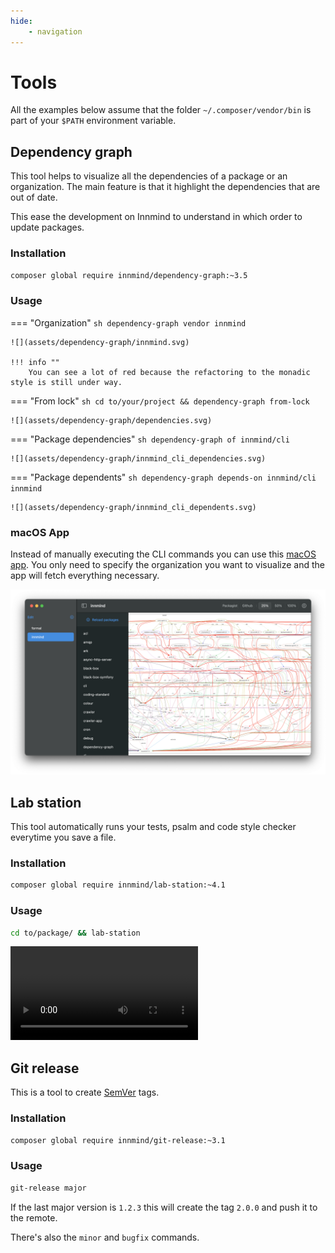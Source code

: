 ```yaml
---
hide:
    - navigation
---
```


# Tools

All the examples below assume that the folder `~/.composer/vendor/bin` is part of your `$PATH` environment variable.

## Dependency graph

This tool helps to visualize all the dependencies of a package or an organization. The main feature is that it highlight the dependencies that are out of date.

This ease the development on Innmind to understand in which order to update packages.

### Installation

```sh
composer global require innmind/dependency-graph:~3.5
```

### Usage

=== "Organization"
    ```sh
    dependency-graph vendor innmind
    ```

    ![](assets/dependency-graph/innmind.svg)

    !!! info ""
        You can see a lot of red because the refactoring to the monadic style is still under way.

=== "From lock"
    ```sh
    cd to/your/project && dependency-graph from-lock
    ```

    ![](assets/dependency-graph/dependencies.svg)

=== "Package dependencies"
    ```sh
    dependency-graph of innmind/cli
    ```

    ![](assets/dependency-graph/innmind_cli_dependencies.svg)

=== "Package dependents"
    ```sh
    dependency-graph depends-on innmind/cli innmind
    ```

    ![](assets/dependency-graph/innmind_cli_dependents.svg)

### macOS App

Instead of manually executing the CLI commands you can use this [macOS app](https://github.com/Innmind/macOS-tooling). You only need to specify the organization you want to visualize and the app will fetch everything necessary.

![](assets/dependency-graph/macOS-app.png)

## Lab station

This tool automatically runs your tests, psalm and code style checker everytime you save a file.

### Installation

```sh
composer global require innmind/lab-station:~4.1
```

### Usage

```sh
cd to/package/ && lab-station
```

<video controls>
    <source src="/assets/lab-station/overview.mov">
</video>

## Git release

This is a tool to create [SemVer](https://semver.org) tags.

### Installation

```sh
composer global require innmind/git-release:~3.1
```

### Usage

```sh
git-release major
```

If the last major version is `1.2.3` this will create the tag `2.0.0` and push it to the remote.

There's also the `minor` and `bugfix` commands.
